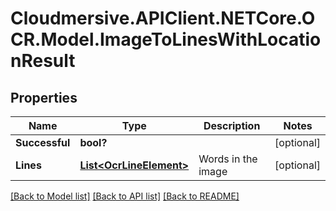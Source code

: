 # Cloudmersive.APIClient.NETCore.OCR.Model.ImageToLinesWithLocationResult
## Properties

Name | Type | Description | Notes
------------ | ------------- | ------------- | -------------
**Successful** | **bool?** |  | [optional] 
**Lines** | [**List&lt;OcrLineElement&gt;**](OcrLineElement.md) | Words in the image | [optional] 

[[Back to Model list]](../README.md#documentation-for-models) [[Back to API list]](../README.md#documentation-for-api-endpoints) [[Back to README]](../README.md)

